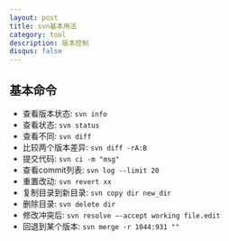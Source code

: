 ```yaml
---
layout: post
title: svn基本用法
category: tool
description: 版本控制
disqus: false
---
```


## 基本命令
* 查看版本状态: `svn info`
* 查看状态: `svn status`
* 查看不同: `svn diff`
* 比较两个版本差异: `svn diff -rA:B`
* 提交代码: `svn ci -m "msg"`
* 查看commit列表: `svn log --limit 20`
* 重置改动: `svn revert xx`
* 复制目录到新目录: `svn copy dir new_dir`
* 删除目录: `svn delete dir`
* 修改冲突后: `svn resolve –-accept working file.edit`
* 回退到某个版本: `svn merge -r 1044:931 ""`
